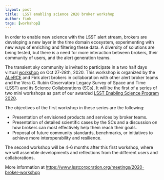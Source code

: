 ```yaml
---
layout: post
title:  LSST enabling science 2020 broker workshop
author: fink
tags: [workshop]
---
```


In order to enable new science with the LSST alert stream, brokers are developing a new layer in the time domain ecosystem, experimenting with new ways of enriching and filtering these data. A diversity of solutions are being tested, but there is a need for more interaction between brokers, their community of users, and the alert generation teams. 
<!--more-->


The transient sky community is invited to participate in a two half days virtual [workshop](https://www.lsstcorporation.org/meetings/2020-broker-workshop) on Oct 27-28th, 2020. This workshop is organized by the [ALeRCE](http://alerce.science/) and Fink alert brokers in collaboration with other alert broker teams and the Vera C. Rubin Observatory Legacy Survey of Space and Time (LSST) and its Science Collaborations (SCs). It will be the first of a series of two mini workshops as part of our awarded [LSST Enabling Science Program 2020](https://www.lsstcorporation.org/2020-Enabling-Science-Award-Recipients).

The objectives of the first workshop in these series are the following:

- Presentation of envisioned products and services by broker teams.
- Presentation of detailed scientific cases by the SCs and a discussion on how brokers can most effectively help them reach their goals.
- Proposal of future community standards, benchmarks, or initiatives to achieve more interoperability and resilience.

The second workshop will be 4-6 months after this first workshop, where we will assemble developments and reflections from the different users and collaborations.

More information at https://www.lsstcorporation.org/meetings/2020-broker-workshop
